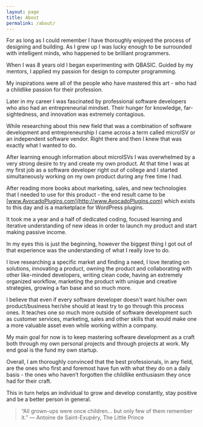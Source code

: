 ```yaml
---
layout: page
title: About
permalink: /about/
---
```


For as long as I could remember I have thoroughly enjoyed the process of designing and building. As I grew up I was lucky enough to be surrounded with intelligent minds, who happened to be brilliant programmers.

When I was 8 years old I began experimenting with QBASIC. Guided by my mentors, I applied my passion for design to computer programming. 

My inspirations were all of the people who have mastered this art - who had a childlike passion for their profession. 

Later in my career I was fascinated by professional software developers who also had an entrepreneurial mindset. Their hunger for knowledge, far-sightedness, and innovation was extremely contagious.

While researching about this new field that was a combination of software development and entrepreneurship I came across a term called microISV or an independent software vendor. Right there and then I knew that was exactly what I wanted to do.

After learning enough information about microISVs I was overwhelmed by a very strong desire to try and create my own product. At that time I was at my first job as a software developer right out of college and I started simultaneously working on my own product during any free time I had.

After reading more books about marketing, sales, and new technologies that I needed to use for this product - the end result came to be [www.AvocadoPlugins.com](http://www.AvocadoPlugins.com) which exists to this day and is a marketplace for WordPress plugins.

It took me a year and a half of dedicated coding, focused learning and iterative understanding of new ideas in order to launch my product and start making passive income.

In my eyes this is just the beginning, however the biggest thing I got out of that experience was the understanding of what I really love to do.

I love researching a specific market and finding a need, I love iterating on solutions, innovating a product, owning the product and collaborating with other like-minded developers, writing clean code, having an extremely organized workflow, marketing the product with unique and creative strategies, growing a fan base and so much more.

I believe that even if every software developer doesn't want his/her own product/business her/she should at least try to go through this process ones. It teaches one so much more outside of software development such as customer services, marketing, sales and other skills that would make one a more valuable asset even while working within a company.

My main goal for now is to keep mastering software development as a craft both through my own personal projects and through projects at work. My end goal is the fund my own startup.

Overall, I am thoroughly convinced that the best professionals, in any field, are the ones who first and foremost have fun with what they do on a daily basis - the ones who haven’t forgotten the childlike enthusiasm they once had for their craft.

This in turn helps an individual to grow and develop constantly, stay positive and be a better person in general.

> “All grown-ups were once children... but only few of them remember it.” ― Antoine de Saint-Exupéry, The Little Prince  
